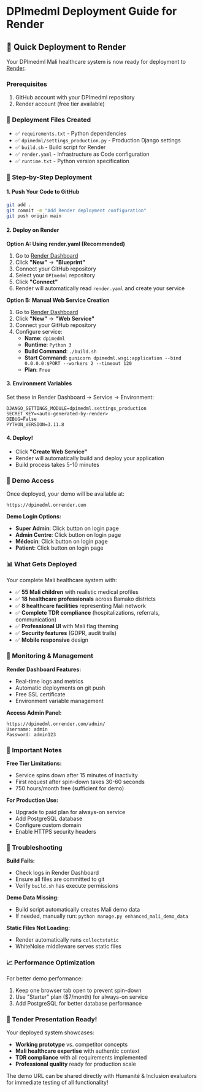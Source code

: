 # DPImedml Deployment Guide for Render

## 🚀 Quick Deployment to Render

Your DPImedml Mali healthcare system is now ready for deployment to [Render](https://render.com/docs).

### Prerequisites
1. GitHub account with your DPImedml repository
2. Render account (free tier available)

### 📁 Deployment Files Created
- ✅ `requirements.txt` - Python dependencies
- ✅ `dpimedml/settings_production.py` - Production Django settings
- ✅ `build.sh` - Build script for Render
- ✅ `render.yaml` - Infrastructure as Code configuration
- ✅ `runtime.txt` - Python version specification

### 🎯 Step-by-Step Deployment

#### 1. Push Your Code to GitHub
```bash
git add .
git commit -m "Add Render deployment configuration"
git push origin main
```

#### 2. Deploy on Render

**Option A: Using render.yaml (Recommended)**
1. Go to [Render Dashboard](https://dashboard.render.com/)
2. Click **"New"** → **"Blueprint"**
3. Connect your GitHub repository
4. Select your `DPImedml` repository
5. Click **"Connect"**
6. Render will automatically read `render.yaml` and create your service

**Option B: Manual Web Service Creation**
1. Go to [Render Dashboard](https://dashboard.render.com/)
2. Click **"New"** → **"Web Service"**
3. Connect your GitHub repository
4. Configure service:
   - **Name**: `dpimedml`
   - **Runtime**: `Python 3`
   - **Build Command**: `./build.sh`
   - **Start Command**: `gunicorn dpimedml.wsgi:application --bind 0.0.0.0:$PORT --workers 2 --timeout 120`
   - **Plan**: `Free`

#### 3. Environment Variables
Set these in Render Dashboard → Service → Environment:
```
DJANGO_SETTINGS_MODULE=dpimedml.settings_production
SECRET_KEY=<auto-generated-by-render>
DEBUG=False
PYTHON_VERSION=3.11.8
```

#### 4. Deploy!
- Click **"Create Web Service"**
- Render will automatically build and deploy your application
- Build process takes 5-10 minutes

### 🎉 Demo Access

Once deployed, your demo will be available at:
```
https://dpimedml.onrender.com
```

**Demo Login Options:**
- **Super Admin**: Click button on login page
- **Admin Centre**: Click button on login page  
- **Médecin**: Click button on login page
- **Patient**: Click button on login page

### 📊 What Gets Deployed

Your complete Mali healthcare system with:
- ✅ **55 Mali children** with realistic medical profiles
- ✅ **18 healthcare professionals** across Bamako districts
- ✅ **8 healthcare facilities** representing Mali network
- ✅ **Complete TDR compliance** (hospitalizations, referrals, communication)
- ✅ **Professional UI** with Mali flag theming
- ✅ **Security features** (GDPR, audit trails)
- ✅ **Mobile responsive** design

### 🔧 Monitoring & Management

**Render Dashboard Features:**
- Real-time logs and metrics
- Automatic deployments on git push
- Free SSL certificate
- Environment variable management

**Access Admin Panel:**
```
https://dpimedml.onrender.com/admin/
Username: admin
Password: admin123
```

### 🚨 Important Notes

**Free Tier Limitations:**
- Service spins down after 15 minutes of inactivity
- First request after spin-down takes 30-60 seconds
- 750 hours/month free (sufficient for demo)

**For Production Use:**
- Upgrade to paid plan for always-on service
- Add PostgreSQL database
- Configure custom domain
- Enable HTTPS security headers

### 🐛 Troubleshooting

**Build Fails:**
- Check logs in Render Dashboard
- Ensure all files are committed to git
- Verify `build.sh` has execute permissions

**Demo Data Missing:**
- Build script automatically creates Mali demo data
- If needed, manually run: `python manage.py enhanced_mali_demo_data`

**Static Files Not Loading:**
- Render automatically runs `collectstatic`
- WhiteNoise middleware serves static files

### 📈 Performance Optimization

For better demo performance:
1. Keep one browser tab open to prevent spin-down
2. Use "Starter" plan ($7/month) for always-on service
3. Add PostgreSQL for better database performance

### 🎯 Tender Presentation Ready!

Your deployed system showcases:
- **Working prototype** vs. competitor concepts
- **Mali healthcare expertise** with authentic context
- **TDR compliance** with all requirements implemented
- **Professional quality** ready for production scale

The demo URL can be shared directly with Humanité & Inclusion evaluators for immediate testing of all functionality! 